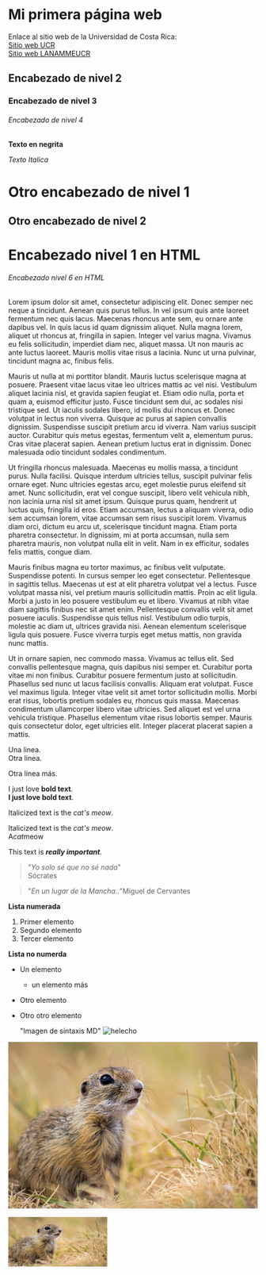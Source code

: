 # Mi primera página web

Enlace al sitio web de la Universidad de Costa Rica:  
[Sitio web UCR](https://www.ucr.ac.cr/)  
[Sitio web LANAMMEUCR](https://www.lanamme.ucr.ac.cr/)

##  Encabezado de nivel 2    
### Encabezado de nivel 3
###### Encabezado de nivel  4
**Texto en negrita**

*Texto Italica*

Otro encabezado de nivel 1
==========================


Otro encabezado de nivel 2
--------------------------


<h1>Encabezado nivel 1 en HTML</h1>

<h6>Encabezado nivel 6 en HTML</h6>


Lorem ipsum dolor sit amet, consectetur adipiscing elit. Donec semper nec neque a tincidunt. Aenean quis purus tellus. In vel ipsum quis ante laoreet fermentum nec quis lacus. Maecenas rhoncus ante sem, eu ornare ante dapibus vel. In quis lacus id quam dignissim aliquet. Nulla magna lorem, aliquet ut rhoncus at, fringilla in sapien. Integer vel varius magna. Vivamus eu felis sollicitudin, imperdiet diam nec, aliquet massa. Ut non mauris ac ante luctus laoreet. Mauris mollis vitae risus a lacinia. Nunc ut urna pulvinar, tincidunt magna ac, finibus felis.

Mauris ut nulla at mi porttitor blandit. Mauris luctus scelerisque magna at posuere. Praesent vitae lacus vitae leo ultrices mattis ac vel nisi. Vestibulum aliquet lacinia nisl, et gravida sapien feugiat et. Etiam odio nulla, porta et quam a, euismod efficitur justo. Fusce tincidunt sem dui, ac sodales nisi tristique sed. Ut iaculis sodales libero, id mollis dui rhoncus et. Donec volutpat in lectus non viverra. Quisque ac purus at sapien convallis dignissim. Suspendisse suscipit pretium arcu id viverra. Nam varius suscipit auctor. Curabitur quis metus egestas, fermentum velit a, elementum purus. Cras vitae placerat sapien. Aenean pretium luctus erat in dignissim. Donec malesuada odio tincidunt sodales condimentum.

Ut fringilla rhoncus malesuada. Maecenas eu mollis massa, a tincidunt purus. Nulla facilisi. Quisque interdum ultricies tellus, suscipit pulvinar felis ornare eget. Nunc ultricies egestas arcu, eget molestie purus eleifend sit amet. Nunc sollicitudin, erat vel congue suscipit, libero velit vehicula nibh, non lacinia urna nisl sit amet ipsum. Quisque purus quam, hendrerit ut luctus quis, fringilla id eros. Etiam accumsan, lectus a aliquam viverra, odio sem accumsan lorem, vitae accumsan sem risus suscipit lorem. Vivamus diam orci, dictum eu arcu ut, scelerisque tincidunt magna. Etiam porta pharetra consectetur. In dignissim, mi at porta accumsan, nulla sem pharetra mauris, non volutpat nulla elit in velit. Nam in ex efficitur, sodales felis mattis, congue diam.

Mauris finibus magna eu tortor maximus, ac finibus velit vulputate. Suspendisse potenti. In cursus semper leo eget consectetur. Pellentesque in sagittis tellus. Maecenas ut est at elit pharetra volutpat vel a lectus. Fusce volutpat massa nisi, vel pretium mauris sollicitudin mattis. Proin ac elit ligula. Morbi a justo in leo posuere vestibulum eu et libero. Vivamus at nibh vitae diam sagittis finibus nec sit amet enim. Pellentesque convallis velit sit amet posuere iaculis. Suspendisse quis tellus nisl. Vestibulum odio turpis, molestie ac diam ut, ultrices gravida nisi. Aenean elementum scelerisque ligula quis posuere. Fusce viverra turpis eget metus mattis, non gravida nunc mattis.

Ut in ornare sapien, nec commodo massa. Vivamus ac tellus elit. Sed convallis pellentesque magna, quis dapibus nisi semper et. Curabitur porta vitae mi non finibus. Curabitur posuere fermentum justo at sollicitudin. Phasellus sed nunc ut lacus facilisis convallis. Aliquam erat volutpat. Fusce vel maximus ligula. Integer vitae velit sit amet tortor sollicitudin mollis. Morbi erat risus, lobortis pretium sodales eu, rhoncus quis massa. Maecenas condimentum ullamcorper libero vitae ultricies. Sed aliquet est vel urna vehicula tristique. Phasellus elementum vitae risus lobortis semper. Mauris quis consectetur dolor, eget ultricies elit. Integer placerat placerat sapien a mattis.

Una linea.  
Otra linea.

Otra linea más.


I just love **bold text**.  
__I just love bold text__.


Italicized text is the *cat's meow*.  

Italicized text is the _cat's meow_.    
A*cat*meow  


This text is ***really important***.  


>"*Yo solo sé que no sé nada*"  
Sócrates  

>"*En un lugar de la Mancha..*"Miguel de Cervantes  



**Lista numerada**
1. Primer elemento
2.  Segundo elemento  
3.  Tercer elemento  

**Lista no numerda**
- Un elemento  
    - un elemento más  
- Otro elemento
- Otro otro elemento  

  "Imagen de sintaxis MD"
![helecho](https://cdn.pixabay.com/photo/2022/08/17/05/05/ferns-7391561_960_720.jpg)    


![Ardilla feliz](tihany-7403356_960_720.jpg)


  
<img src="tihany-7403356_960_720.jpg" width="200" height="100">
  
